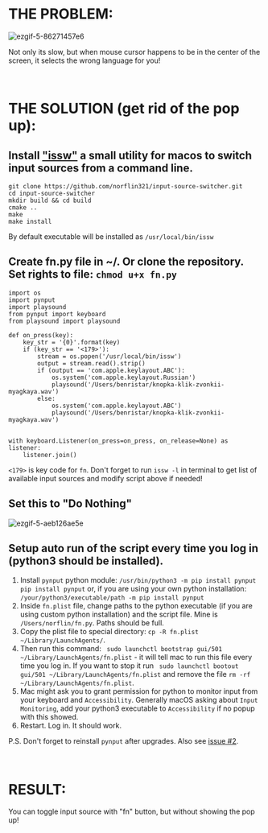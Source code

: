 # THE PROBLEM:
![ezgif-5-86271457e6](https://user-images.githubusercontent.com/33498670/167284292-2fe06593-0e47-4c7e-8086-8abd2237466c.gif)

Not only its slow, but when mouse cursor happens to be in the center of the screen, it selects the wrong language for you!

&nbsp;&nbsp;&nbsp;&nbsp;&nbsp;&nbsp;
# THE SOLUTION (get rid of the pop up):

Install ["issw"](https://github.com/vovkasm/input-source-switcher) a small utility for macos to switch input sources from a command line.
------------

    git clone https://github.com/norflin321/input-source-switcher.git
    cd input-source-switcher
    mkdir build && cd build
    cmake ..
    make
    make install

By default executable will be installed as `/usr/local/bin/issw`

Create fn.py file in ~/. Or clone the repository. 
Set rights to file: 
`chmod u+x fn.py `
------------

    import os
    import pynput
    import playsound
    from pynput import keyboard
    from playsound import playsound

    def on_press(key):
        key_str = '{0}'.format(key)
        if (key_str == '<179>'):
            stream = os.popen('/usr/local/bin/issw')
            output = stream.read().strip()
            if (output == 'com.apple.keylayout.ABC'):
                os.system('com.apple.keylayout.Russian')
                playsound('/Users/benristar/knopka-klik-zvonkii-myagkaya.wav')
            else:
                os.system('com.apple.keylayout.ABC')
                playsound('/Users/benristar/knopka-klik-zvonkii-myagkaya.wav')


    with keyboard.Listener(on_press=on_press, on_release=None) as listener:
        listener.join()

`<179>` is key code for `fn`. Don't forget to run `issw -l` in terminal to get list of available input sources and modify script above if needed!

Set this to "Do Nothing"
------------
![ezgif-5-aeb126ae5e](https://user-images.githubusercontent.com/33498670/167285047-18f7a509-b56d-4f1f-896a-963c034947dc.jpeg)

Setup auto run of the script every time you log in (python3 should be installed).
------------
1. Install `pynput` python module:
    `/usr/bin/python3 -m pip install pynput`
        `pip install pynput`
or, if you are using your own python installation:
    `/your/python3/executable/path -m pip install pynput`
2. Inside `fn.plist` file, change paths to the python executable (if you are using custom python installation) and the script file. Mine is `/Users/norflin/fn.py`. Paths should be full.
3. Copy the plist file to special directory: `cp -R fn.plist ~/Library/LaunchAgents/`.
4. Then run this command: ` sudo launchctl bootstrap gui/501 ~/Library/LaunchAgents/fn.plist` - it will tell mac to run this file every time you log in. If you want to stop it run ` sudo launchctl bootout gui/501 ~/Library/LaunchAgents/fn.plist` and remove the file `rm -rf ~/Library/LaunchAgents/fn.plist`.
5. Mac might ask you to grant permission for python to monitor input from your keyboard and `Accessibility`. Generally macOS asking about `Input Monitoring`, add your python3 executable to `Accessibility` if no popup with this showed.
6. Restart. Log in. It should work.

P.S. Don't forget to reinstall `pynput` after upgrades. Also see [issue #2](https://github.com/norflin321/fn-lang-switcher/issues/2).

&nbsp;&nbsp;&nbsp;&nbsp;&nbsp;&nbsp;
# RESULT:
You can toggle input source with "fn" button, but without showing the pop up!

